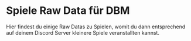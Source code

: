 # Spiele Raw Data für DBM
Hier findest du einige Raw Datas zu Spielen, womit du dann entsprechend auf deinem Discord Server kleinere Spiele veranstallten kannst.
